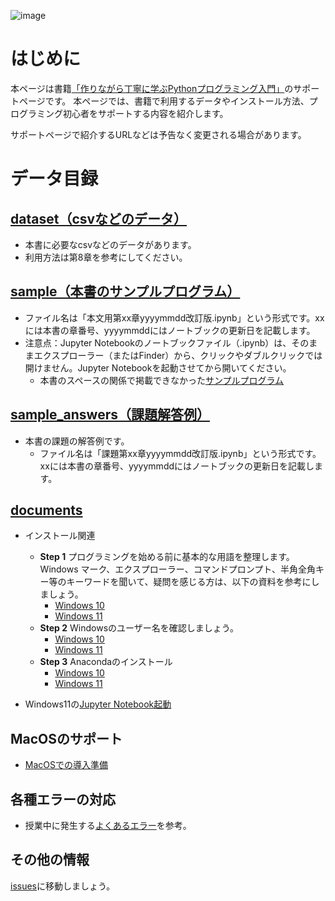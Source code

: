 ![image](https://user-images.githubusercontent.com/39984084/236602333-fc09a6f8-bb71-4411-893f-d1bc781881af.png)

# はじめに
本ページは書籍[「作りながら丁寧に学ぶPythonプログラミング入門」](http://www.kgup.jp/book/b603529.html)のサポートページです。
本ページでは、書籍で利用するデータやインストール方法、プログラミング初心者をサポートする内容を紹介します。

サポートページで紹介するURLなどは予告なく変更される場合があります。

# データ目録
## [dataset（csvなどのデータ）](https://github.com/oyo-k/book/tree/master/dataset)
- 本書に必要なcsvなどのデータがあります。
- 利用方法は第8章を参考にしてください。

## [sample（本書のサンプルプログラム）](https://github.com/oyo-k/book/tree/master/sample)
- ファイル名は「本文用第xx章yyyymmdd改訂版.ipynb」という形式です。xxには本書の章番号、yyyymmddにはノートブックの更新日を記載します。
- 注意点：Jupyter Notebookのノートブックファイル（.ipynb）は、そのままエクスプローラー（またはFinder）から、クリックやダブルクリックでは開けません。Jupyter Notebookを起動させてから開いてください。
  - 本書のスペースの関係で掲載できなかった[サンプルプログラム](https://github.com/oyo-k/book/tree/master/sample_answers)

## [sample_answers（課題解答例）](https://github.com/oyo-k/book/tree/master/sample_answers)
- 本書の課題の解答例です。
  - ファイル名は「課題第xx章yyyymmdd改訂版.ipynb」という形式です。xxには本書の章番号、yyyymmddにはノートブックの更新日を記載します。

## [documents](https://github.com/oyo-k/book/tree/master/documents)
- インストール関連 	
	- **Step 1** プログラミングを始める前に基本的な用語を整理します。Windows マーク、エクスプローラー、コマンドプロンプト、半角全角キー等のキーワードを聞いて、疑問を感じる方は、以下の資料を参考にしましょう。
		- [Windows 10](https://github.com/oyo-k/book/blob/master/documents/s1_1_Windows10%E7%94%A8%E8%AA%9E%E5%85%A5%E9%96%80.pdf)
		- [Windows 11](https://github.com/oyo-k/book/blob/master/documents/Windows11_s1_1_%E7%94%A8%E8%AA%9E%E5%85%A5%E9%96%80.pdf)
	- **Step 2** Windowsのユーザー名を確認しましょう。
		- [Windows 10](https://github.com/oyo-k/book/blob/master/documents/s1_2_Windows10%E3%81%AEAnaconda%E5%B0%8E%E5%85%A5%E6%BA%96%E5%82%99.pdf)
		- [Windows 11](https://github.com/oyo-k/book/blob/master/documents/Windows11_s1_2_Anaconda%E5%B0%8E%E5%85%A5%E6%BA%96%E5%82%99.pdf)
	- **Step 3** Anacondaのインストール
		-  [Windows 10](https://github.com/oyo-k/book/blob/master/documents/s1_3_Windows10_Anaconda%E3%81%AE%E3%82%A4%E3%83%B3%E3%82%B9%E3%83%88%E3%83%BC%E3%83%AB%E6%96%B9%E6%B3%95.pdf)
		-  [Windows 11](https://github.com/oyo-k/book/blob/master/documents/Windows11_s1_3_Anaconda%E3%81%AE%E3%82%A4%E3%83%B3%E3%82%B9%E3%83%88%E3%83%BC%E3%83%AB%E6%96%B9%E6%B3%95.pdf)

- Windows11の[Jupyter Notebook起動](https://github.com/oyo-k/book/blob/master/documents/Windows11_s1_4_%E7%AC%AC2%E7%AB%A0.pdf)

## MacOSのサポート
- [MacOSでの導入準備](https://oyo-k.github.io/book/html/MacOS)

## 各種エラーの対応
- 授業中に発生する[よくあるエラー](https://oyo-k.github.io/book/html/error)を参考。

## その他の情報
[issues](https://github.com/oyo-k/book/issues)に移動しましょう。
